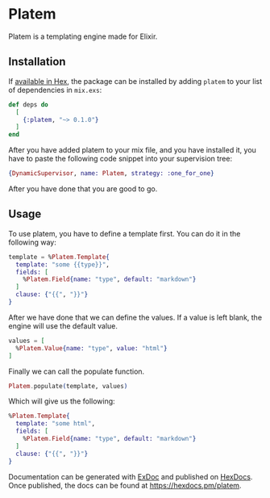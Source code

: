 # Platem

Platem is a templating engine made for Elixir.

## Installation

If [available in Hex](https://hex.pm/docs/publish), the package can be installed
by adding `platem` to your list of dependencies in `mix.exs`:

```elixir
def deps do
  [
    {:platem, "~> 0.1.0"}
  ]
end
```

After you have added platem to your mix file, and you have installed it, you have to paste the following code snippet into your supervision tree:

```elixir
{DynamicSupervisor, name: Platem, strategy: :one_for_one}
```

After you have done that you are good to go.

## Usage

To use platem, you have to define a template first. You can do it in the following way:

```elixir
template = %Platem.Template{
  template: "some {{type}}",
  fields: [
    %Platem.Field{name: "type", default: "markdown"}
  ]
  clause: {"{{", "}}"}
}
```

After we have done that we can define the values.
If a value is left blank, the engine will use the default value.

```elixir
values = [
  %Platem.Value{name: "type", value: "html"}
]
```

Finally we can call the populate function.

```elixir
Platem.populate(template, values)
```

Which will give us the following:

```elixir
%Platem.Template{
  template: "some html",
  fields: [
    %Platem.Field{name: "type", default: "markdown"}
  ]
  clause: {"{{", "}}"}
}
```

Documentation can be generated with [ExDoc](https://github.com/elixir-lang/ex_doc)
and published on [HexDocs](https://hexdocs.pm). Once published, the docs can
be found at <https://hexdocs.pm/platem>.
